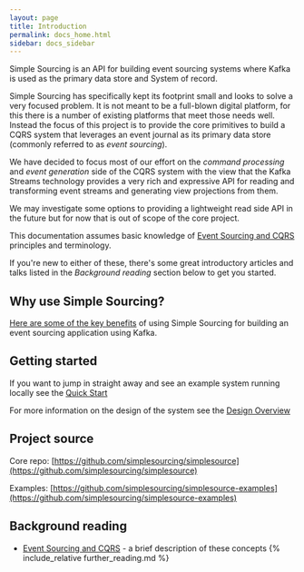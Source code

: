 ```yaml
---
layout: page
title: Introduction
permalink: docs_home.html
sidebar: docs_sidebar
---
```


Simple Sourcing is an API for building event sourcing systems where Kafka is used as the primary data store and System of record.

Simple Sourcing has specifically kept its footprint small and looks to solve a very focused problem. 
It is not meant to be a full-blown digital platform, for this there is a number of existing platforms that meet those needs well. 
Instead the focus of this project is to provide the core primitives to build a CQRS system that leverages an event journal as its primary data store (commonly referred to as *event sourcing*). 

We have decided to focus most of our effort on the *command processing* and *event generation* side of the CQRS system with the view that the Kafka Streams technology provides a very rich and expressive API for reading and transforming event streams and generating view projections from them. 

We may investigate some options to providing a lightweight read side API in the future but for now that is out of scope of the core project.

This documentation assumes basic knowledge of [Event Sourcing and CQRS](event_sourcing.html) principles and terminology. 

If you're new to either of these, there's some great introductory articles and talks listed in the *Background reading* section below to get you started.

## Why use Simple Sourcing?

[Here are some of the key benefits](key_benefits.html) of using Simple Sourcing for building an event sourcing application using Kafka.

## Getting started

If you want to jump in straight away and see an example system running locally see the [Quick Start](quickstart.html)

For more information on the design of the system see the [Design Overview](design.html)

## Project source

Core repo: [https://github.com/simplesourcing/simplesource](https://github.com/simplesourcing/simplesource)

Examples: [https://github.com/simplesourcing/simplesource-examples](https://github.com/simplesourcing/simplesource-examples)


## Background reading

   * [Event Sourcing and CQRS](event_sourcing.html) - a brief description of these concepts
{% include_relative further_reading.md %}
